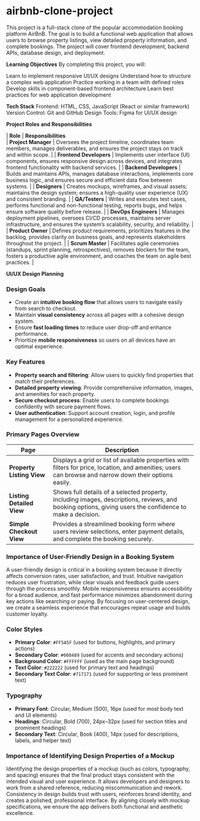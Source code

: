 # airbnb-clone-project
This project is a full-stack clone of the popular accommodation booking platform AirBnB. The goal is to build a functional web application that allows users to browse property listings, view detailed property information, and complete bookings. The project will cover frontend development, backend APIs, database design, and deployment.

**Learning Objectives**
By completing this project, you will:

Learn to implement responsive UI/UX designs
Understand how to structure a complex web application
Practice working in a team with defined roles
Develop skills in component-based frontend architecture
Learn best practices for web application development

**Tech Stack**
Frontend: HTML, CSS, JavaScript (React or similar framework)
Version Control: Git and GitHub
Design Tools: Figma for UI/UX design

**Project Roles and Responsibilities**

| **Role**             | **Responsibilities**                                                                                                                                          
| **Project Manager**  | Oversees the project timeline, coordinates team members, manages deliverables, and ensures the project stays on track and within scope.                        |
| **Frontend Developers** | Implements user interface (UI) components, ensures responsive design across devices, and integrates frontend functionality with backend services.              |
| **Backend Developers**  | Builds and maintains APIs, manages database interactions, implements core business logic, and ensures secure and efficient data flow between systems.          |
| **Designers**        | Creates mockups, wireframes, and visual assets; maintains the design system; ensures a high-quality user experience (UX) and consistent branding.              |
| **QA/Testers**       | Writes and executes test cases, performs functional and non-functional testing, reports bugs, and helps ensure software quality before release.                |
| **DevOps Engineers** | Manages deployment pipelines, oversees CI/CD processes, maintains server infrastructure, and ensures the system’s scalability, security, and reliability.      |
| **Product Owner**    | Defines product requirements, prioritizes features in the backlog, provides clarity on business goals, and represents stakeholders throughout the project.     |
| **Scrum Master**     | Facilitates agile ceremonies (standups, sprint planning, retrospectives), removes blockers for the team, fosters a productive agile environment, and coaches the team on agile best practices. |

**UI/UX Design Planning**
### Design Goals
- Create an **intuitive booking flow** that allows users to navigate easily from search to checkout.
- Maintain **visual consistency** across all pages with a cohesive design system.
- Ensure **fast loading times** to reduce user drop-off and enhance performance.
- Prioritize **mobile responsiveness** so users on all devices have an optimal experience.

### Key Features
- **Property search and filtering**: Allow users to quickly find properties that match their preferences.
- **Detailed property viewing**: Provide comprehensive information, images, and amenities for each property.
- **Secure checkout process**: Enable users to complete bookings confidently with secure payment flows.
- **User authentication**: Support account creation, login, and profile management for a personalized experience.

### Primary Pages Overview

| **Page**                   | **Description**                                                                                                                                         |
|----------------------------|---------------------------------------------------------------------------------------------------------------------------------------------------------|
| **Property Listing View**   | Displays a grid or list of available properties with filters for price, location, and amenities; users can browse and narrow down their options easily. |
| **Listing Detailed View**   | Shows full details of a selected property, including images, descriptions, reviews, and booking options, giving users the confidence to make a decision. |
| **Simple Checkout View**    | Provides a streamlined booking form where users review selections, enter payment details, and complete the booking securely.                           |

### Importance of User-Friendly Design in a Booking System
A user-friendly design is critical in a booking system because it directly affects conversion rates, user satisfaction, and trust. Intuitive navigation reduces user frustration, while clear visuals and feedback guide users through the process smoothly. Mobile responsiveness ensures accessibility for a broad audience, and fast performance minimizes abandonment during key actions like searching or paying. By focusing on user-centered design, we create a seamless experience that encourages repeat usage and builds customer loyalty.

### Color Styles
- **Primary Color**: `#FF5A5F` (used for buttons, highlights, and primary actions)
- **Secondary Color**: `#008489` (used for accents and secondary actions)
- **Background Color**: `#FFFFFF` (used as the main page background)
- **Text Color**: `#222222` (used for primary text and headings)
- **Secondary Text Color**: `#717171` (used for supporting or less prominent text)

### Typography
- **Primary Font**: Circular, Medium (500), 16px (used for most body text and UI elements)
- **Headings**: Circular, Bold (700), 24px–32px (used for section titles and prominent headings)
- **Secondary Text**: Circular, Book (400), 14px (used for descriptions, labels, and helper text)

### Importance of Identifying Design Properties of a Mockup
Identifying the design properties of a mockup (such as colors, typography, and spacing) ensures that the final product stays consistent with the intended visual and user experience. It allows developers and designers to work from a shared reference, reducing miscommunication and rework. Consistency in design builds trust with users, reinforces brand identity, and creates a polished, professional interface. By aligning closely with mockup specifications, we ensure the app delivers both functional and aesthetic excellence.
